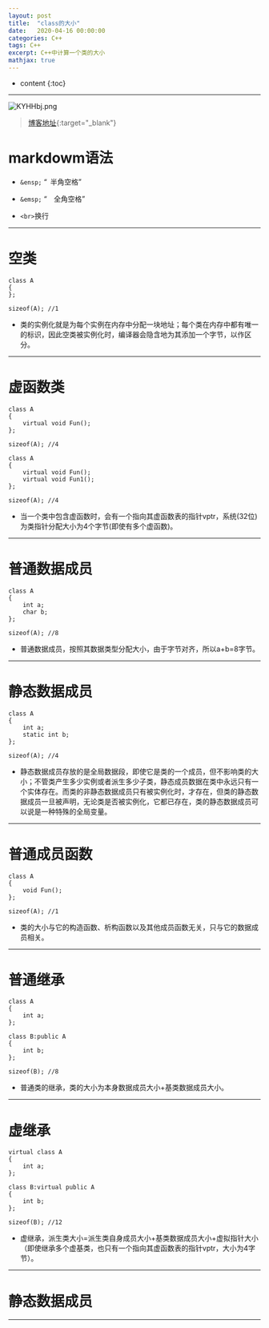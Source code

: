 ```yaml
---
layout: post
title:  "class的大小"
date:   2020-04-16 00:00:00
categories: C++
tags: C++
excerpt: C++中计算一个类的大小
mathjax: true
---
```

* content
{:toc}
---

![KYHHbj.png](https://s2.ax1x.com/2019/10/23/KYHHbj.png)



> [博客地址](https://dufaxing.com){:target="_blank"}


# markdowm语法


- `&ensp;`  “&ensp;半角空格”


- `&emsp;` “&emsp;全角空格”

- `<br>`换行



---

# 空类

```
class A
{
};

sizeof(A); //1
```
- 类的实例化就是为每个实例在内存中分配一块地址；每个类在内存中都有唯一的标识，因此空类被实例化时，编译器会隐含地为其添加一个字节，以作区分。

---

# 虚函数类

```
class A
{
    virtual void Fun();
};

sizeof(A); //4
```

```
class A
{
    virtual void Fun();
    virtual void Fun1();
};

sizeof(A); //4
```


- 当一个类中包含虚函数时，会有一个指向其虚函数表的指针vptr，系统(32位)为类指针分配大小为4个字节(即使有多个虚函数)。

---

# 普通数据成员

```
class A
{
    int a;
    char b;
};

sizeof(A); //8
```

- 普通数据成员，按照其数据类型分配大小，由于字节对齐，所以a+b=8字节。

---
# 静态数据成员

```
class A
{
    int a;
    static int b;
};

sizeof(A); //4
```

- 静态数据成员存放的是全局数据段，即使它是类的一个成员，但不影响类的大小；不管类产生多少实例或者派生多少子类，静态成员数据在类中永远只有一个实体存在。而类的非静态数据成员只有被实例化时，才存在，但类的静态数据成员一旦被声明，无论类是否被实例化，它都已存在，类的静态数据成员可以说是一种特殊的全局变量。


---

# 普通成员函数

```
class A
{
    void Fun();
};

sizeof(A); //1
```

- 类的大小与它的构造函数、析构函数以及其他成员函数无关，只与它的数据成员相关。

---

# 普通继承

```
class A
{
    int a;
};

class B:public A
{
    int b;
};

sizeof(B); //8
```

- 普通类的继承，类的大小为本身数据成员大小+基类数据成员大小。


---

# 虚继承

```
virtual class A
{
    int a;
};

class B:virtual public A
{
    int b;
};

sizeof(B); //12
```

- 虚继承，派生类大小=派生类自身成员大小+基类数据成员大小+虚拟指针大小（即使继承多个虚基类，也只有一个指向其虚函数表的指针vptr，大小为4字节）。

---

# 静态数据成员


---